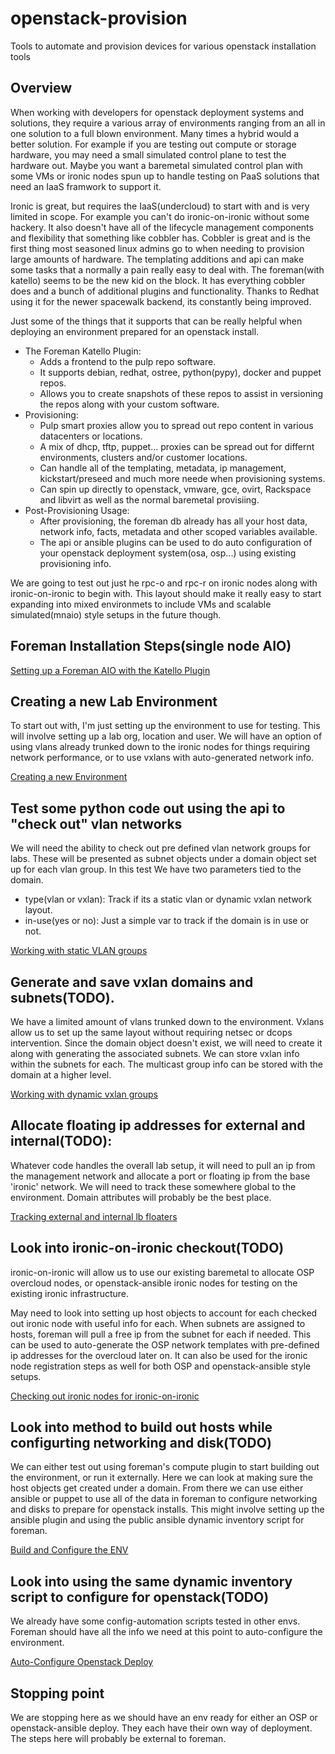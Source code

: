 # openstack-provision
Tools to automate and provision devices for various openstack installation tools


## Overview

When working with developers for openstack deployment systems and solutions, they require
a various array of environments ranging from an all in one solution to a full blown environment.
Many times a hybrid would a better solution.  For example if you are testing out compute or storage
hardware, you may need a small simulated control plane to test the hardware out.  Maybe you want a
baremetal simulated control plan with some VMs or ironic nodes spun up to handle testing on PaaS 
solutions that need an IaaS framwork to support it.  

Ironic is great, but requires the IaaS(undercloud) to start with and is very limited in scope.  For
example you can't do ironic-on-ironic without some hackery.  It also doesn't have all of the lifecycle
management components and flexibility that something like cobbler has.  Cobbler is great and is the 
first thing most seasoned linux admins go to when needing to provision large amounts of hardware. The
templating additions and api can make some tasks that a normally a pain really easy to deal with.  The
foreman(with katello) seems to be the new kid on the block.  It has everything cobbler does and a bunch
of additional plugins and functionality.  Thanks to Redhat using it for the newer spacewalk backend, its
constantly being improved. 

Just some of the things that it supports that can be really helpful when deploying an environment prepared
for an openstack install.

* The Foreman Katello Plugin: 
  * Adds a frontend to the pulp repo software.  
  * It supports debian, redhat, ostree, python(pypy), docker and puppet repos.  
  * Allows you to create snapshots of these repos to assist in versioning the repos along with your custom software.
* Provisioning:
  * Pulp smart proxies allow you to spread out repo content in various datacenters or locations.
  * A mix of dhcp, tftp, puppet... proxies can be spread out for differnt environments, clusters and/or customer locations.
  * Can handle all of the templating, metadata, ip management, kickstart/preseed and much more neede when provisioning systems.
  * Can spin up directly to openstack, vmware, gce, ovirt, Rackspace and libvirt as well as the normal baremetal provisiing.
* Post-Provisioning Usage:
  * After provisioning, the foreman db already has all your host data, network info, facts, metadata and other scoped variables
    available.
  * The api or ansible plugins can be used to do auto configuration of your openstack deployment system(osa, osp...) using 
    existing provisioning info. 


We are going to test out just he rpc-o and rpc-r on ironic nodes along with ironic-on-ironic to begin with. This layout should 
make it really easy to start expanding into mixed environmets to include VMs and scalable simulated(mnaio) style setups in the 
future though.



## Foreman Installation Steps(single node AIO)

[Setting up a Foreman AIO with the Katello Plugin](./install_foreman/README.md)


## Creating a new Lab Environment

To start out with, I'm just setting up the environment to use for testing. This will
involve setting up a lab org, location and user.  We will have an option of using vlans
already trunked down to the ironic nodes for things requiring network performance, or 
to use vxlans with auto-generated network info. 

[Creating a new Environment](./setup_lab_environment/README.md)


## Test some python code out using the api to "check out" vlan networks

We will need the ability to check out pre defined vlan network groups for labs. These will
be presented as subnet objects under a domain object set up for each vlan group. In this test
We have two parameters tied to the domain.

* type(vlan or vxlan): Track if its a static vlan or dynamic vxlan network layout.
* in-use(yes or no): Just a simple var to track if the domain is in use or not.

[Working with static VLAN groups](./static_vlan_tests/README.md)



## Generate and save vxlan domains and subnets(TODO).

We have a limited amount of vlans trunked down to the environment. Vxlans allow us to 
set up the same layout without requiring netsec or dcops intervention. Since the domain
object doesn't exist, we will need to create it along with generating the associated 
subnets.  We can store vxlan info within the subnets for each. The multicast group info
can be stored with the domain at a higher level. 

[Working with dynamic vxlan groups](./dynamic_vxlan_tests/README.md)


## Allocate floating ip addresses for external and internal(TODO):

Whatever code handles the overall lab setup, it will need to pull an ip from the management
network and allocate a port or floating ip from the base 'ironic' network. We will need
to track these somewhere global to the environment.  Domain attributes will probably be
the best place.

[Tracking external and internal lb floaters](./track_floaters/README.md)


## Look into ironic-on-ironic checkout(TODO)

ironic-on-ironic will allow us to use our existing baremetal to allocate OSP overcloud
nodes, or openstack-ansible ironic nodes for testing on the existing ironic infrastructure.

May need to look into setting up host objects to account for each checked out ironic node with
useful info for each.  When subnets are assigned to hosts, foreman will pull a free ip from
the subnet for each if needed.  This can be used to auto-generate the OSP network templates
with pre-defined ip addresses for the overcloud later on.  It can also be used for the 
ironic node registration steps as well for both OSP and openstack-ansible style setups.

[Checking out ironic nodes for ironic-on-ironic](./ironic_on_ironic/README.md)


## Look into method to build out hosts while configurting networking and disk(TODO)

We can either test out using foreman's compute plugin to start building out the environment, or
run it externally.  Here we can look at making sure the host objects get created under a domain.
From there we can use either ansible or puppet to use all of the data in foreman to configure
networking and disks to prepare for openstack installs. This might involve setting up the ansible
plugin and using the public ansible dynamic inventory script for foreman. 

[Build and Configure the ENV](./build_and_configure/README.md)


## Look into using the same dynamic inventory script to configure for openstack(TODO)

We already have some config-automation scripts tested in other envs.  Foreman should have all the
info we need at this point to auto-configure the environment.  

[Auto-Configure Openstack Deploy](./auto_configure/README.md)


## Stopping point

We are stopping here as we should have an env ready for either an OSP or openstack-ansible deploy.
They each have their own way of deployment.  The steps here will probably be external to foreman.



